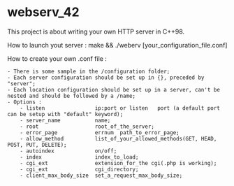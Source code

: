 # webserv_42
This project is about writing your own HTTP server in C++98.

How to launch yout server : make && ./weberv [your_configuration_file.conf]

How to create your own .conf file :

	- There is some sample in the /configuration folder;
	- Each server configuration should be set up in {}, preceded by "server";
	- Each location configuration should be set up in a server, can't be nested and should be followed by a /name;
	- Options :
		- listen				ip:port or listen	port (a default port can be setup with "default" keyword);
		- server_name			name;
		- root					root_of_the_server;
		- error_page			errnum	path_to_error_page;
		- allow_method			list_of_your_allowed_methods(GET, HEAD, POST, PUT, DELETE);
		- autoindex				on/off;
		- index					index_to_load;
		- cgi_ext				extension_for_the cgi(.php is working);
		- cgi_ext				cgi_directory;
		- client_max_body_size	set_a_request_max_body_size;

